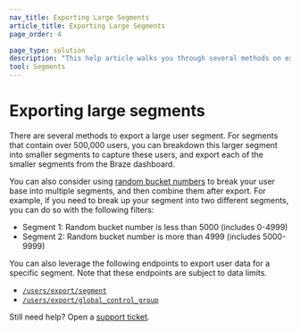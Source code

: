 ```yaml
---
nav_title: Exporting Large Segments
article_title: Exporting Large Segments
page_order: 4

page_type: solution
description: "This help article walks you through several methods on exporting large user segments."
tool: Segments
---
```


# Exporting large segments

There are several methods to export a large user segment. For segments that contain over 500,000 users, you can breakdown this larger segment into smaller segments to capture these users, and export each of the smaller segments from the Braze dashboard. 

You can also consider using [random bucket numbers]({{site.baseurl}}/user_guide/engagement_tools/campaigns/ideas_and_strategies/ab_testing_with_random_buckets/#step-1-segment-your-users-by-the-random-bucket-attribute) to break your user base into multiple segments, and then combine them after export. For example, if you need to break up your segment into two different segments, you can do so with the following filters:
- Segment 1: Random bucket number is less than 5000 (includes 0-4999)
- Segment 2: Random bucket number is more than 4999 (includes 5000-9999)

You can also leverage the following endpoints to export user data for a specific segment. Note that these endpoints are subject to data limits.
- [`/users/export/segment`]({{site.baseurl}}/api/endpoints/export/user_data/post_users_segment/)
- [`/users/export/global_control_group`]({{site.baseurl}}/api/endpoints/export/user_data/post_users_global_control_group/)

Still need help? Open a [support ticket]({{site.baseurl}}/braze_support/).
